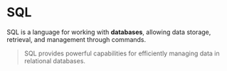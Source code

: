 # SQL

SQL is a language for working with **databases**, allowing data storage, retrieval, and management through commands.

> SQL provides powerful capabilities for efficiently managing data in relational databases.